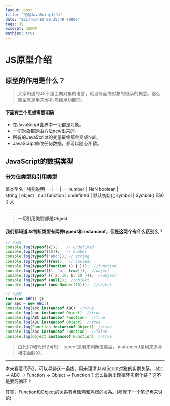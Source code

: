 ```yaml
---
layout: post
title: "捡起JavaScript(1)"
date: "2017-03-10 09:28:40 +0800"
tags: JS
excerpt: JS原型
mathjax: true
---
```


# JS原型介绍

## 原型的作用是什么？

> 大家知道的JS不是面向对象的语言，就没有面向对象的继承的概念。那么原型就是用来弥补JS继承功能的。

#### **下面有三个思想需要明确**
- 在JavaScript世界中一切都是对象。
- 一切对象都是由方法new出来的。
- 所有的JavaScript的变量最终都会变成Null。
- JavaScript修改任何数据，都可以随心所欲。

## JavaScript的数据类型
### 分为值类型和引用类型
值类型名 | 特别说明
---|---|---
number | NaN
boolean |  
string |
object | null
function |
undefined | 默认初始化
symbol | Symbol() ES6引入

---
> #### 一切引用类型都是Object
#### 我们都知道JS判断类型有两种typeof和instanceof，但是这两个有什么区别么？

```js
// 代码1
console.log(typeof(x));    // undefined
console.log(typeof(10));   // number
console.log(typeof('abc')); // string
console.log(typeof(true));  // boolean
console.log(typeof(function () { }));  //function
console.log(typeof([1, 'a', true]));  //object
console.log(typeof ({ a: 10, b: 20 }));  //object
console.log(typeof (null));  //object
console.log(typeof (new Number(10)));  //object
```

```js
// 代码2
function ABC() {}
var abc = new ABC()
console.log(abc instanceof ABC)  //true
console.log(abc instanceof Object)  //true
console.log(ABC instanceof Function)  //true
console.log(ABC instanceof Object)  //true
console.log(Function instanceof Object)  //true
console.log(abc instanceof Function)  //false
console.log(Object instanceof Function)  //true
```
> 由代码1和代码2可知：
typeof是用来判断值类型，
instanceof是用来追寻祖宗血脉的。

---

本来看着代码2，可以寻迹这一条线，用来理清JavaScript对象的实例关系。
abc -> ABC -> Function -> Object -> Function ? 怎么最后出现循环实例化链？这不是要死循环？

其实，Function和Object的关系有点像鸡和鸡蛋的关系。(那就下一个笔记再来讨论)

